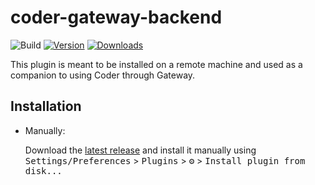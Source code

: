 # coder-gateway-backend

![Build](https://github.com/coder/jetbrains-backend-coder/workflows/Build/badge.svg)
[![Version](https://img.shields.io/jetbrains/plugin/v/coder-gateway-backend.svg)](https://plugins.jetbrains.com/plugin/coder-gateway-backend)
[![Downloads](https://img.shields.io/jetbrains/plugin/d/coder-gateway-backend.svg)](https://plugins.jetbrains.com/plugin/coder-gateway-backend)

<!-- Plugin description -->
This plugin is meant to be installed on a remote machine and used as a companion
to using Coder through Gateway.
<!-- Plugin description end -->

## Installation

- Manually:

  Download the [latest release](https://github.com/coder/jetbrains-backend-coder/releases/latest) and install it manually using
  <kbd>Settings/Preferences</kbd> > <kbd>Plugins</kbd> > <kbd>⚙️</kbd> > <kbd>Install plugin from disk...</kbd>

